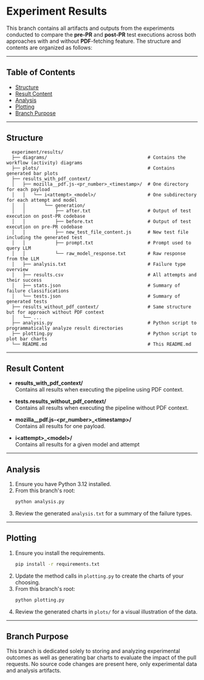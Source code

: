# Experiment Results

This branch contains all artifacts and outputs from the experiments conducted to compare the **pre-PR** and **post-PR** test executions across both approaches with and without **PDF**-fetching feature. The structure and contents are organized as follows:

---

## Table of Contents

- [Structure](#structure)
- [Result Content](#result-content)
- [Analysis](#analysis)
- [Plotting](#plotting)
- [Branch Purpose](#branch-purpose)

---

## Structure

```
  experiment/results/
  ├── diagrams/                                     # Contains the workflow (activity) diagrams
  ├── plots/                                        # Contains generated bar plots
  ├── results_with_pdf_context/
  │   ├── mozilla__pdf.js-<pr_number>_<timestamp>/  # One directory for each payload
  │   │   └── i<attempt>_<model>/                   # One subdirectory for each attempt and model
  │   │       └── generation/
  │   │           ├── after.txt                     # Output of test execution on post-PR codebase
  │   │           ├── before.txt                    # Output of test execution on pre-PR codebase
  │   │           ├── new_test_file_content.js      # New test file including the generated test
  │   │           ├── prompt.txt                    # Prompt used to query LLM
  │   │           └── raw_model_response.txt        # Raw response from the LLM
  │   ├── analysis.txt                              # Failure type overview
  │   ├── results.csv                               # All attempts and their success
  │   ├── stats.json                                # Summary of failure classifications
  │   └── tests.json                                # Summary of generated tests
  ├── results_without_pdf_context/                  # Same structure but for approach without PDF context
  │   └── ...
  ├── analysis.py                                   # Python script to programmatically analyze result directories
  ├── plotting.py                                   # Python script to plot bar charts
  └── README.md                                     # This README.md
```

---

## Result Content

- **results_with_pdf_context/**  
  Contains all results when executing the pipeline using PDF context.

- **tests.results_without_pdf_context/**  
  Contains all results when executing the pipeline without PDF context.

- **mozilla__pdf.js-\<pr_number\>_\<timestamp\>/**  
  Contains all results for one payload.

- **i\<attempt\>_\<model\>/**  
  Contains all results for a given model and attempt

---

## Analysis

1. Ensure you have Python 3.12 installed.  
2. From this branch's root:
   ```bash
   python analysis.py
   ```
3. Review the generated `analysis.txt` for a summary of the failure types.

---

## Plotting

1. Ensure you install the requirements.
   ```bash
   pip install -r requirements.txt
   ```
2. Update the method calls in `plotting.py` to create the charts of your choosing.
3. From this branch's root:
   ```bash
   python plotting.py
   ```
4. Review the generated charts in `plots/` for a visual illustration of the data.

---

## Branch Purpose

This branch is dedicated solely to storing and analyzing experimental outcomes as well as generating bar charts to evaluate the impact of the pull requests. No source code changes are present here, only experimental data and analysis artifacts.

